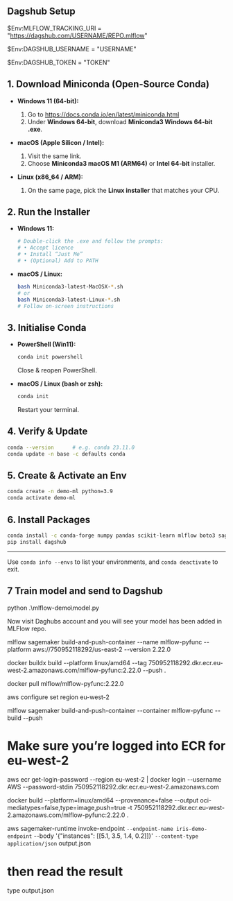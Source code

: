 ## Dagshub Setup

$Env:MLFLOW_TRACKING_URI = "https://dagshub.com/USERNAME/REPO.mlflow"

$Env:DAGSHUB_USERNAME    = "USERNAME"

$Env:DAGSHUB_TOKEN       = "TOKEN"

## 1. Download Miniconda (Open-Source Conda)
- **Windows 11 (64-bit):**  
  1. Go to https://docs.conda.io/en/latest/miniconda.html  
  2. Under **Windows 64-bit**, download **Miniconda3 Windows 64-bit .exe**.

- **macOS (Apple Silicon / Intel):**  
  1. Visit the same link.  
  2. Choose **Miniconda3 macOS M1 (ARM64)** or **Intel 64-bit** installer.

- **Linux (x86_64 / ARM):**  
  1. On the same page, pick the **Linux installer** that matches your CPU.

## 2. Run the Installer
- **Windows 11:**  
  ```powershell
  # Double-click the .exe and follow the prompts:
  # • Accept licence
  # • Install “Just Me”
  # • (Optional) Add to PATH
  ```
- **macOS / Linux:**  
  ```bash
  bash Miniconda3-latest-MacOSX-*.sh
  # or
  bash Miniconda3-latest-Linux-*.sh
  # Follow on-screen instructions
  ```

## 3. Initialise Conda
- **PowerShell (Win11):**  
  ```powershell
  conda init powershell
  ```
  Close & reopen PowerShell.

- **macOS / Linux (bash or zsh):**  
  ```bash
  conda init
  ```
  Restart your terminal.

## 4. Verify & Update
```bash
conda --version      # e.g. conda 23.11.0
conda update -n base -c defaults conda
```

## 5. Create & Activate an Env
```bash
conda create -n demo-ml python=3.9
conda activate demo-ml
```

## 6. Install Packages
```bash
conda install -c conda-forge numpy pandas scikit-learn mlflow boto3 sagemaker
pip install dagshub
```

---

Use `conda info --envs` to list your environments, and `conda deactivate` to exit.

## 7 Train model and send to Dagshub
python .\mlflow-demo\model.py 


Now visit Daghubs account and you will see your model has been added in MLFlow repo.


mlflow sagemaker build-and-push-container --name mlflow-pyfunc --platform aws://750952118292/us-east-2 --version 2.22.0

docker buildx build --platform linux/amd64 --tag 750952118292.dkr.ecr.eu-west-2.amazonaws.com/mlflow-pyfunc:2.22.0 --push .

docker pull mlflow/mlflow-pyfunc:2.22.0





aws configure set region eu-west-2

mlflow sagemaker build-and-push-container  --container mlflow-pyfunc --build --push

# Make sure you’re logged into ECR for eu-west-2
aws ecr get-login-password --region eu-west-2 | docker login --username AWS --password-stdin 750952118292.dkr.ecr.eu-west-2.amazonaws.com

docker build --platform=linux/amd64 --provenance=false --output oci-mediatypes=false,type=image,push=true -t 750952118292.dkr.ecr.eu-west-2.amazonaws.com/mlflow-pyfunc:2.22.0 .

aws sagemaker-runtime invoke-endpoint `
  --endpoint-name iris-demo-endpoint `
  --body '{"instances": [[5.1, 3.5, 1.4, 0.2]]}' `
  --content-type application/json `
  output.json

# then read the result
type output.json

